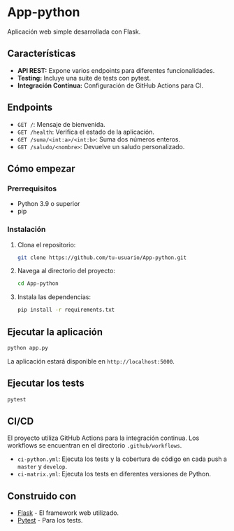 # App-python

Aplicación web simple desarrollada con Flask.

## Características

*   **API REST:** Expone varios endpoints para diferentes funcionalidades.
*   **Testing:** Incluye una suite de tests con pytest.
*   **Integración Continua:** Configuración de GitHub Actions para CI.

## Endpoints

*   `GET /`: Mensaje de bienvenida.
*   `GET /health`: Verifica el estado de la aplicación.
*   `GET /suma/<int:a>/<int:b>`: Suma dos números enteros.
*   `GET /saludo/<nombre>`: Devuelve un saludo personalizado.

## Cómo empezar

### Prerrequisitos

*   Python 3.9 o superior
*   pip

### Instalación

1.  Clona el repositorio:
    ```bash
    git clone https://github.com/tu-usuario/App-python.git
    ```
2.  Navega al directorio del proyecto:
    ```bash
    cd App-python
    ```
3.  Instala las dependencias:
    ```bash
    pip install -r requirements.txt
    ```

## Ejecutar la aplicación

```bash
python app.py
```

La aplicación estará disponible en `http://localhost:5000`.

## Ejecutar los tests

```bash
pytest
```

## CI/CD

El proyecto utiliza GitHub Actions para la integración continua. Los workflows se encuentran en el directorio `.github/workflows`.

*   `ci-python.yml`: Ejecuta los tests y la cobertura de código en cada push a `master` y `develop`.
*   `ci-matrix.yml`: Ejecuta los tests en diferentes versiones de Python.

## Construido con

*   [Flask](https://flask.palletsprojects.com/) - El framework web utilizado.
*   [Pytest](https://docs.pytest.org/) - Para los tests.

